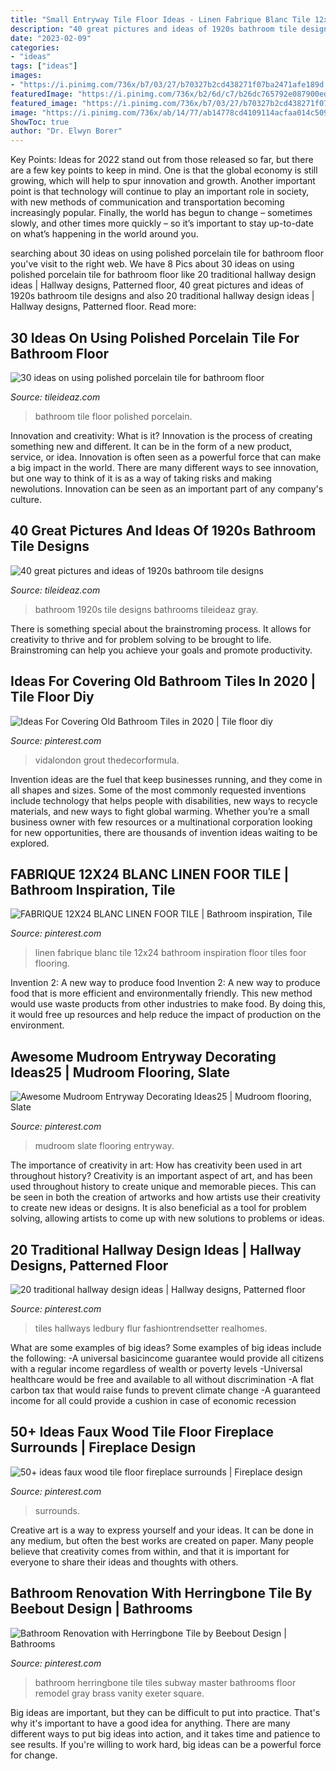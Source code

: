 ```yaml
---
title: "Small Entryway Tile Floor Ideas - Linen Fabrique Blanc Tile 12x24 Bathroom Inspiration Floor Tiles Foor Flooring"
description: "40 great pictures and ideas of 1920s bathroom tile designs"
date: "2023-02-09"
categories:
- "ideas"
tags: ["ideas"]
images:
- "https://i.pinimg.com/736x/b7/03/27/b70327b2cd438271f07ba2471afe189d.jpg"
featuredImage: "https://i.pinimg.com/736x/b2/6d/c7/b26dc765792e087900ed3824ab558ee6.jpg"
featured_image: "https://i.pinimg.com/736x/b7/03/27/b70327b2cd438271f07ba2471afe189d.jpg"
image: "https://i.pinimg.com/736x/ab/14/77/ab14778cd4109114acfaa014c5094dab.jpg"
ShowToc: true
author: "Dr. Elwyn Borer"
---
```



Key Points:
Ideas for 2022 stand out from those released so far, but there are a few key points to keep in mind. One is that the global economy is still growing, which will help to spur innovation and growth. Another important point is that technology will continue to play an important role in society, with new methods of communication and transportation becoming increasingly popular. Finally, the world has begun to change – sometimes slowly, and other times more quickly – so it’s important to stay up-to-date on what’s happening in the world around you.

	

		
searching about 30 ideas on using polished porcelain tile for bathroom floor you've visit to the right web. We have 8 Pics about 30 ideas on using polished porcelain tile for bathroom floor like 20 traditional hallway design ideas | Hallway designs, Patterned floor, 40 great pictures and ideas of 1920s bathroom tile designs and also 20 traditional hallway design ideas | Hallway designs, Patterned floor. Read more:
		
    
## 30 Ideas On Using Polished Porcelain Tile For Bathroom Floor

<img loading=lazy src="http://www.tileideaz.com/wp-content/uploads/2015/08/102808803963052329-440x6624.jpg" onerror="this.onerror=null;this.src='https://tse3.mm.bing.net/th?id=OIP.feJ-9YleXO11OtvaJVp2-gAAAA&amp;pid=15.1';" alt="30 ideas on using polished porcelain tile for bathroom floor">

_Source: tileideaz.com_

>bathroom tile floor polished porcelain. 

	

Innovation and creativity: What is it?
Innovation is the process of creating something new and different. It can be in the form of a new product, service, or idea. Innovation is often seen as a powerful force that can make a big impact in the world. There are many different ways to see innovation, but one way to think of it is as a way of taking risks and making newolutions. Innovation can be seen as an important part of any company's culture.

    
## 40 Great Pictures And Ideas Of 1920s Bathroom Tile Designs

<img loading=lazy src="https://www.tileideaz.com/wp-content/uploads/2015/09/dscn0542.jpg" onerror="this.onerror=null;this.src='https://tse4.mm.bing.net/th?id=OIP.PYlrMy0Gzb9LDJwbVGbLmgHaJ4&amp;pid=15.1';" alt="40 great pictures and ideas of 1920s bathroom tile designs">

_Source: tileideaz.com_

>bathroom 1920s tile designs bathrooms tileideaz gray. 

	

There is something special about the brainstroming process. It allows for creativity to thrive and for problem solving to be brought to life. Brainstroming can help you achieve your goals and promote productivity.

    
## Ideas For Covering Old Bathroom Tiles In 2020 | Tile Floor Diy

<img loading=lazy src="https://i.pinimg.com/736x/ab/14/77/ab14778cd4109114acfaa014c5094dab.jpg" onerror="this.onerror=null;this.src='https://tse1.mm.bing.net/th?id=OIP.YYBIXAKgSzei9P5p7w7IbgHaKr&amp;pid=15.1';" alt="Ideas For Covering Old Bathroom Tiles in 2020 | Tile floor diy">

_Source: pinterest.com_

>vidalondon grout thedecorformula. 

	

Invention ideas are the fuel that keep businesses running, and they come in all shapes and sizes. Some of the most commonly requested inventions include technology that helps people with disabilities, new ways to recycle materials, and new ways to fight global warming. Whether you’re a small business owner with few resources or a multinational corporation looking for new opportunities, there are thousands of invention ideas waiting to be explored.

    
## FABRIQUE 12X24 BLANC LINEN FOOR TILE | Bathroom Inspiration, Tile

<img loading=lazy src="https://i.pinimg.com/736x/b7/03/27/b70327b2cd438271f07ba2471afe189d.jpg" onerror="this.onerror=null;this.src='https://tse4.mm.bing.net/th?id=OIP.ROk4eh8hPgUdmtdpPDXCvQHaJ3&amp;pid=15.1';" alt="FABRIQUE 12X24 BLANC LINEN FOOR TILE | Bathroom inspiration, Tile">

_Source: pinterest.com_

>linen fabrique blanc tile 12x24 bathroom inspiration floor tiles foor flooring. 

	

Invention 2: A new way to produce food
Invention 2: A new way to produce food that is more efficient and environmentally friendly. This new method would use waste products from other industries to make food. By doing this, it would free up resources and help reduce the impact of production on the environment.

    
## Awesome Mudroom Entryway Decorating Ideas25 | Mudroom Flooring, Slate

<img loading=lazy src="https://i.pinimg.com/736x/21/dd/15/21dd15a2714c47e1234791253548b34d.jpg" onerror="this.onerror=null;this.src='https://tse2.mm.bing.net/th?id=OIP.KTR-qs68aGBrS5KSC_ICigHaLH&amp;pid=15.1';" alt="Awesome Mudroom Entryway Decorating Ideas25 | Mudroom flooring, Slate">

_Source: pinterest.com_

>mudroom slate flooring entryway. 

	

The importance of creativity in art: How has creativity been used in art throughout history?
Creativity is an important aspect of art, and has been used throughout history to create unique and memorable pieces. This can be seen in both the creation of artworks and how artists use their creativity to create new ideas or designs. It is also beneficial as a tool for problem solving, allowing artists to come up with new solutions to problems or ideas.

    
## 20 Traditional Hallway Design Ideas | Hallway Designs, Patterned Floor

<img loading=lazy src="https://i.pinimg.com/736x/82/ff/ca/82ffcac17c76814a116b17ad2719c438.jpg" onerror="this.onerror=null;this.src='https://tse2.mm.bing.net/th?id=OIP.QJrm5Ivb3JZkI1bzffAUVQHaKC&amp;pid=15.1';" alt="20 traditional hallway design ideas | Hallway designs, Patterned floor">

_Source: pinterest.com_

>tiles hallways ledbury flur fashiontrendsetter realhomes. 

	

What are some examples of big ideas?
Some examples of big ideas include the following: 
-A universal basicincome guarantee would provide all citizens with a regular income regardless of wealth or poverty levels 
-Universal healthcare would be free and available to all without discrimination 
-A flat carbon tax that would raise funds to prevent climate change 
-A guaranteed income for all could provide a cushion in case of economic recession

    
## 50+ Ideas Faux Wood Tile Floor Fireplace Surrounds | Fireplace Design

<img loading=lazy src="https://i.pinimg.com/736x/10/36/5f/10365fafe2ffd7e2ea1ee7ed0d0e1859.jpg" onerror="this.onerror=null;this.src='https://tse1.mm.bing.net/th?id=OIP.MlRrDLHLNx29zPYlI2CPFgAAAA&amp;pid=15.1';" alt="50+ ideas faux wood tile floor fireplace surrounds | Fireplace design">

_Source: pinterest.com_

>surrounds. 

	

Creative art is a way to express yourself and your ideas. It can be done in any medium, but often the best works are created on paper. Many people believe that creativity comes from within, and that it is important for everyone to share their ideas and thoughts with others.

    
## Bathroom Renovation With Herringbone Tile By Beebout Design | Bathrooms

<img loading=lazy src="https://i.pinimg.com/736x/b2/6d/c7/b26dc765792e087900ed3824ab558ee6.jpg" onerror="this.onerror=null;this.src='https://tse2.mm.bing.net/th?id=OIP.Lr3o0VmiK60DUhdFvh7_mwHaJ4&amp;pid=15.1';" alt="Bathroom Renovation with Herringbone Tile by Beebout Design | Bathrooms">

_Source: pinterest.com_

>bathroom herringbone tile tiles subway master bathrooms floor remodel gray brass vanity exeter square. 

	

Big ideas are important, but they can be difficult to put into practice. That's why it's important to have a good idea for anything. There are many different ways to put big ideas into action, and it takes time and patience to see results. If you're willing to work hard, big ideas can be a powerful force for change.

